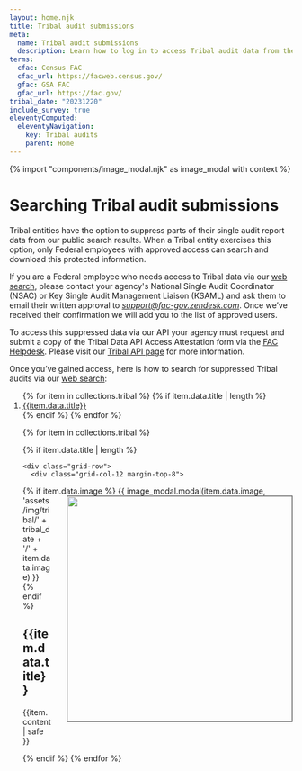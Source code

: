 ```yaml
---
layout: home.njk
title: Tribal audit submissions
meta:
  name: Tribal audit submissions
  description: Learn how to log in to access Tribal audit data from the Federal Audit Clearinghouse
terms:
  cfac: Census FAC
  cfac_url: https://facweb.census.gov/
  gfac: GSA FAC
  gfac_url: https://fac.gov/
tribal_date: "20231220"
include_survey: true
eleventyComputed:
  eleventyNavigation:
    key: Tribal audits
    parent: Home
---
```

{% import "components/image_modal.njk" as image_modal with context %}

# Searching Tribal audit submissions

Tribal entities have the option to suppress parts of their single audit report data from our public search results. When a Tribal entity exercises this option, only Federal employees with approved access can search and download this protected information.

If you are a Federal employee who needs access to Tribal data via our [web search](https://app.fac.gov/dissemination/search/), please contact your agency's National Single Audit Coordinator (NSAC) or Key Single Audit Management Liaison (KSAML) and ask them to email their written approval to [*support@fac-gov.zendesk.com*](mailto:support@fac-gov.zendesk.com). Once we’ve received their confirmation we will add you to the list of approved users.

To access this suppressed data via our API your agency must request and submit a copy of the Tribal Data API Access Attestation form via the [FAC Helpdesk](https://support.fac.gov/hc/en-us/requests/new). Please visit our [Tribal API page](https://www.fac.gov/api/tribal/) for more information.  

Once you’ve gained access, here is how to search for suppressed Tribal audits via our [web search](https://app.fac.gov/dissemination/search/):

<ol>
{% for item in collections.tribal %}
  {% if item.data.title | length %}
  <li>
    <a href="#{{item.data.title | slugify }}">{{item.data.title}}</a>
  </li>
  {% endif %}
{% endfor %}

<div class="grid-container">

{% for item in collections.tribal %}

  {% if item.data.title | length %}

    <div class="grid-row">
      <div class="grid-col-12 margin-top-8">

  {% if item.data.image %}
      <img class="cursor-pointer" src="{{config.baseUrl}}assets/img/tribal/{{tribal_date}}/{{item.data.image}}" width=400 style="margin-left: 2em; margin-bottom: 2em; float: right; border: 1px solid #555;" aria-controls="image-modal-{{item.data.image}}" data-open-modal />
      {{ image_modal.modal(item.data.image, 'assets/img/tribal/' + tribal_date + '/' + item.data.image) }}
  {% endif %}
        <h2 id="{{ item.data.title | slugify }}">{{item.data.title}}</h2>

  {{item.content | safe }}
  
  </div>
</div>
  {% endif %}
{% endfor %}
</div>
